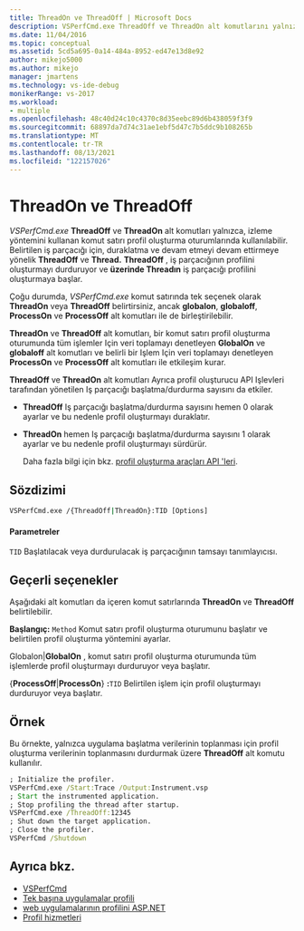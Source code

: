 ```yaml
---
title: ThreadOn ve ThreadOff | Microsoft Docs
description: VSPerfCmd.exe ThreadOff ve ThreadOn alt komutlarını yalnızca izleme yöntemini kullanan komut satırı profil oluşturma oturumlarında nasıl kullanabileceğinizi öğrenin.
ms.date: 11/04/2016
ms.topic: conceptual
ms.assetid: 5cd5a695-0a14-484a-8952-ed47e13d8e92
author: mikejo5000
ms.author: mikejo
manager: jmartens
ms.technology: vs-ide-debug
monikerRange: vs-2017
ms.workload:
- multiple
ms.openlocfilehash: 48c40d24c10c4370c8d35eebc89d6b438059f3f9
ms.sourcegitcommit: 68897da7d74c31ae1ebf5d47c7b5ddc9b108265b
ms.translationtype: MT
ms.contentlocale: tr-TR
ms.lasthandoff: 08/13/2021
ms.locfileid: "122157026"
---
```

# <a name="threadon-and-threadoff"></a>ThreadOn ve ThreadOff
*VSPerfCmd.exe* **ThreadOff** ve **ThreadOn** alt komutları yalnızca, izleme yöntemini kullanan komut satırı profil oluşturma oturumlarında kullanılabilir. Belirtilen iş parçacığı için, duraklatma ve devam etmeyi devam ettirmeye yönelik **ThreadOff** ve **Thread.** **ThreadOff** , iş parçacığının profilini oluşturmayı durduruyor ve **üzerinde Threadın** iş parçacığı profilini oluşturmaya başlar.

 Çoğu durumda, *VSPerfCmd.exe* komut satırında tek seçenek olarak **ThreadOn** veya **ThreadOff** belirtirsiniz, ancak **globalon**, **globaloff**, **ProcessOn** ve **ProcessOff** alt komutları ile de birleştirilebilir.

 **ThreadOn** ve **ThreadOff** alt komutları, bir komut satırı profil oluşturma oturumunda tüm işlemler Için veri toplamayı denetleyen **GlobalOn** ve **globaloff** alt komutları ve belirli bir Işlem Için veri toplamayı denetleyen **ProcessOn** ve **ProcessOff** alt komutları ile etkileşim kurar.

 **ThreadOff** ve **ThreadOn** alt komutları Ayrıca profil oluşturucu API Işlevleri tarafından yönetilen Iş parçacığı başlatma/durdurma sayısını da etkiler.

- **ThreadOff** Iş parçacığı başlatma/durdurma sayısını hemen 0 olarak ayarlar ve bu nedenle profil oluşturmayı duraklatır.

- **ThreadOn** hemen Iş parçacığı başlatma/durdurma sayısını 1 olarak ayarlar ve bu nedenle profil oluşturmayı sürdürür.

  Daha fazla bilgi için bkz. [profil oluşturma araçları API 'leri](../profiling/profiling-tools-apis.md).

## <a name="syntax"></a>Sözdizimi

```cmd
VSPerfCmd.exe /{ThreadOff|ThreadOn}:TID [Options]

```

#### <a name="parameters"></a>Parametreler
 `TID` Başlatılacak veya durdurulacak iş parçacığının tamsayı tanımlayıcısı.

## <a name="valid-options"></a>Geçerli seçenekler
 Aşağıdaki alt komutları da içeren komut satırlarında **ThreadOn** ve **ThreadOff** belirtilebilir.

 **Başlangıç:** `Method` Komut satırı profil oluşturma oturumunu başlatır ve belirtilen profil oluşturma yöntemini ayarlar.

  Globalon&#124;**GlobalOn** , komut satırı profil oluşturma oturumunda tüm işlemlerde profil oluşturmayı durduruyor veya başlatır.

 {**ProcessOff**&#124;**ProcessOn**} **:**`TID` Belirtilen işlem için profil oluşturmayı durduruyor veya başlatır.

## <a name="example"></a>Örnek
 Bu örnekte, yalnızca uygulama başlatma verilerinin toplanması için profil oluşturma verilerinin toplanmasını durdurmak üzere **ThreadOff** alt komutu kullanılır.

```cmd
; Initialize the profiler.
VSPerfCmd.exe /Start:Trace /Output:Instrument.vsp
; Start the instrumented application.
; Stop profiling the thread after startup.
VSPerfCmd.exe /ThreadOff:12345
; Shut down the target application.
; Close the profiler.
VSPerfCmd /Shutdown

```

## <a name="see-also"></a>Ayrıca bkz.
- [VSPerfCmd](../profiling/vsperfcmd.md)
- [Tek başına uygulamalar profili](../profiling/command-line-profiling-of-stand-alone-applications.md)
- [web uygulamalarının profilini ASP.NET](../profiling/command-line-profiling-of-aspnet-web-applications.md)
- [Profil hizmetleri](../profiling/command-line-profiling-of-services.md)
